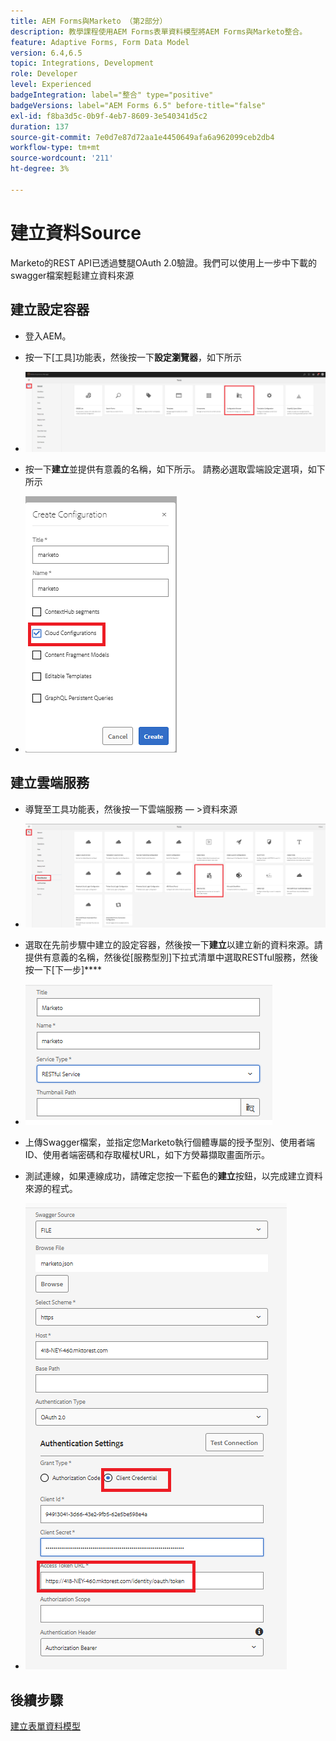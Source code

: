 ```yaml
---
title: AEM Forms與Marketo （第2部分）
description: 教學課程使用AEM Forms表單資料模型將AEM Forms與Marketo整合。
feature: Adaptive Forms, Form Data Model
version: 6.4,6.5
topic: Integrations, Development
role: Developer
level: Experienced
badgeIntegration: label="整合" type="positive"
badgeVersions: label="AEM Forms 6.5" before-title="false"
exl-id: f8ba3d5c-0b9f-4eb7-8609-3e540341d5c2
duration: 137
source-git-commit: 7e0d7e87d72aa1e4450649afa6a962099ceb2db4
workflow-type: tm+mt
source-wordcount: '211'
ht-degree: 3%

---
```


# 建立資料Source

Marketo的REST API已透過雙腿OAuth 2.0驗證。我們可以使用上一步中下載的swagger檔案輕鬆建立資料來源

## 建立設定容器

* 登入AEM。
* 按一下[工具]功能表，然後按一下&#x200B;**設定瀏覽器**，如下所示

* ![工具功能表](assets/datasource3.png)

* 按一下&#x200B;**建立**&#x200B;並提供有意義的名稱，如下所示。 請務必選取雲端設定選項，如下所示

* ![設定容器](assets/datasource4.png)

## 建立雲端服務

* 導覽至工具功能表，然後按一下雲端服務 — >資料來源

* ![雲端服務](assets/datasource5.png)

* 選取在先前步驟中建立的設定容器，然後按一下&#x200B;**建立**&#x200B;以建立新的資料來源。請提供有意義的名稱，然後從[服務型別]下拉式清單中選取RESTful服務，然後按一下[下一步]****
* ![新資料來源](assets/datasource6.png)

* 上傳Swagger檔案，並指定您Marketo執行個體專屬的授予型別、使用者端ID、使用者端密碼和存取權杖URL，如下方熒幕擷取畫面所示。

* 測試連線，如果連線成功，請確定您按一下藍色的&#x200B;**建立**&#x200B;按鈕，以完成建立資料來源的程式。

* ![資料來源設定](assets/datasource1.png)


## 後續步驟

[建立表單資料模型](./part3.md)
